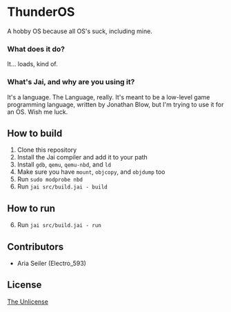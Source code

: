 # ThunderOS

A hobby OS because all OS's suck, including mine.

### What does it do?

It... loads, kind of.

### What's Jai, and why are you using it?

It's a language. The Language, really. It's meant to be a low-level game programming language, written by Jonathan Blow, but I'm trying to use it for an OS. Wish me luck.

## How to build

1. Clone this repository
2. Install the Jai compiler and add it to your path
3. Install `gdb`, `qemu`, `qemu-nbd`, and `ld`
4. Make sure you have `mount`, `objcopy`, and `objdump` too
5. Run `sudo modprobe nbd`
6. Run `jai src/build.jai - build`

## How to run

6. Run `jai src/build.jai - run`

## Contributors

* Aria Seiler (Electro_593)

## License

[The Unlicense](LICENSE)